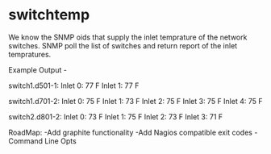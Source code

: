 switchtemp
==========

We know the SNMP oids that supply the inlet temprature of the network switches.  SNMP poll the list of switches and return report of the inlet tempratures. 

Example Output - 

switch1.d501-1:
	Inlet 0: 77 F
	Inlet 1: 77 F

switch1.d701-2:
	Inlet 0: 75 F
	Inlet 1: 73 F
	Inlet 2: 75 F
	Inlet 3: 75 F
	Inlet 4: 75 F

switch2.d801-2:
	Inlet 0: 73 F
	Inlet 1: 75 F
	Inlet 2: 73 F
	Inlet 3: 71 F
	

RoadMap:
-Add graphite functionality
-Add Nagios compatible exit codes
-Command Line Opts
